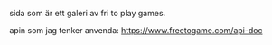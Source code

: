 
sida som är ett galeri av fri to play games. 

apin som jag tenker anvenda:
https://www.freetogame.com/api-doc